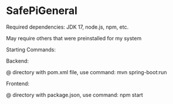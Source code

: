 # SafePiGeneral

Required dependencies: JDK 17, node.js, npm, etc.

May require others that were preinstalled for my system

Starting Commands:

Backend:

@ directory with pom.xml file, use command: mvn spring-boot:run


Frontend:

@ directory with package.json, use command: npm start
